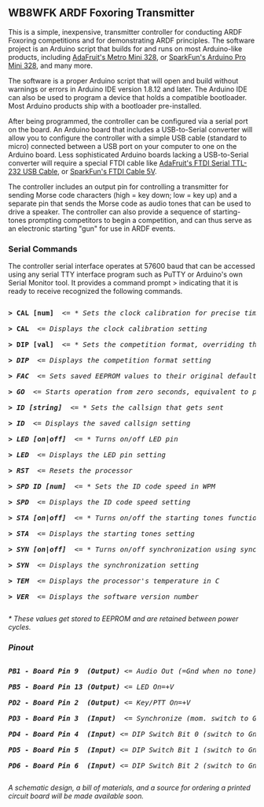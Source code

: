 <h2>WB8WFK ARDF Foxoring Transmitter</h2>
<p>This is a simple, inexpensive, transmitter controller for conducting ARDF Foxoring competitions and for demonstrating ARDF principles. The software project is an Arduino script that builds for and runs on most Arduino-like products, including <a href="https://www.adafruit.com/product/2590">AdaFruit's Metro Mini 328</a>, or <a href="https://www.sparkfun.com/products/11113">SparkFun's Arduino Pro Mini 328</a>, and many more.</p>

<p>The software is a proper Arduino script that will open and build without warnings or errors in Arduino IDE version 1.8.12 and later. The Arduino IDE can also be used to program a device that holds a compatible bootloader. Most Arduino products ship with a bootloader pre-installed.</p>

<p>After being programmed, the controller can be configured via a serial port on the board. An Arduino board that includes a USB-to-Serial converter will allow you to configure the controller with a simple USB cable (standard to micro) connected between a USB port on your computer to one on the Arduino board. Less sophisticated Arduino boards lacking a USB-to-Serial converter will require a special FTDI cable like <a href="https://www.adafruit.com/product/70">AdaFruit's FTDI Serial TTL-232 USB Cable</a>, or <a href="https://www.sparkfun.com/products/9718">SparkFun's FTDI Cable 5V</a>.</p>

<p>The controller includes an output pin for controlling a transmitter for sending Morse code characters (high = key down; low = key up) and a separate pin that sends the Morse code as audio tones that can be used to drive a speaker. The controller can also provide a sequence of starting-tones prompting competitors to begin a competition, and can thus serve as an electronic starting "gun" for use in ARDF events.</p>

<h3>Serial Commands</h3>
<p>The controller serial interface operates at 57600 baud that can be accessed using any serial TTY interface program such as PuTTY or Arduino's own Serial Monitor tool. It provides a command prompt > indicating that it is ready to receive recognized the following commands.<p>

<pre><p><b>> CAL [num]</b>  <= <i>* Sets the clock calibration for precise timing</i><br>
<b>> CAL</b>  <= <i>Displays the clock calibration setting</i><br>
<b>> DIP [val]</b>  <= <i>* Sets the competition format, overriding the DIP switch settings<br>
<b>> DIP</b>  <= <i>Displays the competition format setting<br>
<b>> FAC</b>  <= <i>Sets saved EEPROM values to their original defaults</i><br>
<b>> GO</b>  <= <i>Starts operation from zero seconds, equivalent to pressing the sync button</i><br>
<b>> ID [string]</b>  <= <i>* Sets the callsign that gets sent</i><br>
<b>> ID</b>  <= <i>Displays the saved callsign setting</i><br>
<b>> LED [on|off]</b>  <= <i>* Turns on/off LED pin</i><br>
<b>> LED</b>  <= <i>Displays the LED pin setting</i><br>
<b>> RST</b>  <= <i>Resets the processor</i><br>
<b>> SPD ID [num]</b>  <= <i>* Sets the ID code speed in WPM<br>
<b>> SPD</b>  <= <i>Displays the ID code speed setting<br>
<b>> STA [on|off]</b>  <= <i>* Turns on/off the starting tones function</i><br>
<b>> STA</b>  <= <i>Displays the starting tones setting</i><br>
<b>> SYN [on|off]</b>  <= <i>* Turns on/off synchronization using sync button or "GO" command</i><br>
<b>> SYN</b>  <= <i>Displays the synchronization setting</i><br>
<b>> TEM</b>  <= <i>Displays the processor's temperature in C</i><br>
<b>> VER</b>  <= <i>Displays the software version number</i><br></p></pre>
  
  <p>* These values get stored to EEPROM and are retained between power cycles. </p>

<h3>Pinout</h3>
<pre><p><b>PB1 - Board Pin 9  (Output)</b> <= Audio Out (=Gnd when no tone)<br>
<b>PB5 - Board Pin 13 (Output)</b> <= LED On=+V<br>
<b>PD2 - Board Pin 2  (Output)</b> <= Key/PTT On=+V<br>
<b>PD3 - Board Pin 3  (Input)</b>  <= Synchronize (mom. switch to Gnd)<br>
<b>PD4 - Board Pin 4  (Input)</b> <= DIP Switch Bit 0 (switch to Gnd)<br>
<b>PD5 - Board Pin 5  (Input)</b> <= DIP Switch Bit 1 (switch to Gnd)<br>
<b>PD6 - Board Pin 6  (Input)</b> <= DIP Switch Bit 2 (switch to Gnd)</p></pre>
<p>A schematic design, a bill of materials, and a source for ordering a printed circuit board will be made available soon.</p>

